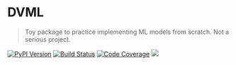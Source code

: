 # DVML

> Toy package to practice implementing ML models from scratch. Not a serious project.

[![PyPI Version][pypi-image]][pypi-url]
[![Build Status][build-image]][build-url]
[![Code Coverage][coverage-image]][coverage-url]
[![][versions-image]][versions-url]

<!-- Badges: -->

[pypi-image]: https://img.shields.io/pypi/v/dvml
[pypi-url]: https://pypi.org/project/dvml
[build-image]: https://github.com/viegasdll/dvml/actions/workflows/build.yaml/badge.svg
[build-url]: https://github.com/viegasdll/dvml/actions/workflows/build.yaml
[coverage-image]: https://codecov.io/gh/viegasdll/dvml/branch/main/graph/badge.svg
[coverage-url]: https://codecov.io/gh/viegasdll/dvml
[versions-image]: https://img.shields.io/pypi/pyversions/dvml
[versions-url]: https://pypi.org/project/dvml
